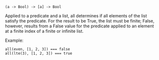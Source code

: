 `(a -> Bool) -> [a] -> Bool`

Applied to a predicate and a list, all determines if all elements of the list satisfy the predicate. For the result to be True, the list must be finite; False, however, results from a False value for the predicate applied to an element at a finite index of a finite or infinite list.

Example:

	all(even, [1, 2, 3]) === false
	all(lte(3), [1, 2, 3]) === true

